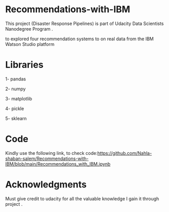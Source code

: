 # Recommendations-with-IBM

This project (Disaster Response Pipelines) is part of Udacity Data Scientists Nanodegree Program .

to explored four recommendation systems to on real data from the IBM Watson Studio platform

# Libraries

1- pandas

2- numpy

3- matplotlib

4- pickle

5- sklearn

# Code

Kindly use the following link, to check code:https://github.com/Nahla-shaban-salem/Recommendations-with-IBM/blob/main/Recommendations_with_IBM.ipynb

# Acknowledgments

Must give credit to udacity for all the valuable knowledge I gain it through project .

